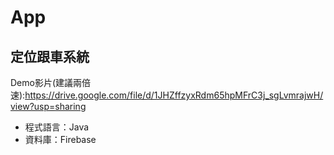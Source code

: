 # App
## 定位跟車系統
Demo影片(建議兩倍速):https://drive.google.com/file/d/1JHZffzyxRdm65hpMFrC3j_sgLvmrajwH/view?usp=sharing

+ 程式語言：Java
+ 資料庫：Firebase

